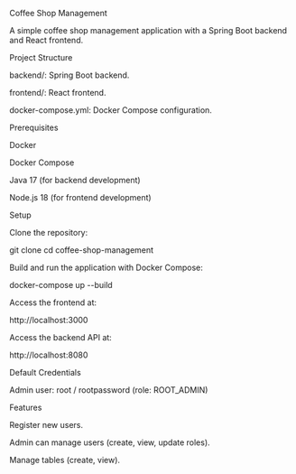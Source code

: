 Coffee Shop Management

A simple coffee shop management application with a Spring Boot backend and React frontend.

Project Structure

backend/: Spring Boot backend.

frontend/: React frontend.

docker-compose.yml: Docker Compose configuration.

Prerequisites

Docker

Docker Compose

Java 17 (for backend development)

Node.js 18 (for frontend development)

Setup

Clone the repository:

git clone <repository-url>
cd coffee-shop-management

Build and run the application with Docker Compose:

docker-compose up --build

Access the frontend at:

http://localhost:3000

Access the backend API at:

http://localhost:8080

Default Credentials

Admin user: root / rootpassword (role: ROOT_ADMIN)

Features

Register new users.

Admin can manage users (create, view, update roles).

Manage tables (create, view).
